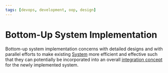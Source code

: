 ```yaml
---
tags: [devops, development, oop, design]
---
```


# Bottom-Up System Implementation

Bottom-up system implementation concerns with detailed designs and with parallel
efforts to make existing [System](202303242148.md) more efficient and effective
such that they can potentially be incorporated into an overall [integration concept](202303242149.md)
for the newly implemented system.
